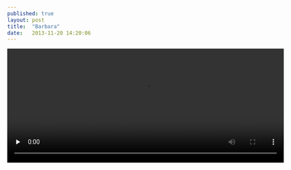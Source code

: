 ```yaml
---
published: true
layout: post
title:  "Barbara"
date:   2013-11-20 14:20:06
---
```


<video id="vid1" class="video-js vjs-default-skin" controls preload="none" width="640" height="264" poster="" data-setup=''>
    <source src="http://mit.edu/hyperstudio/mitonly/BARBARA.mp4" type='video/mp4' />
	<track kind="captions" src="demo.captions.vtt" srclang="en" label="English"></track><!-- Tracks need an ending tag thanks to IE9 -->
</video>


